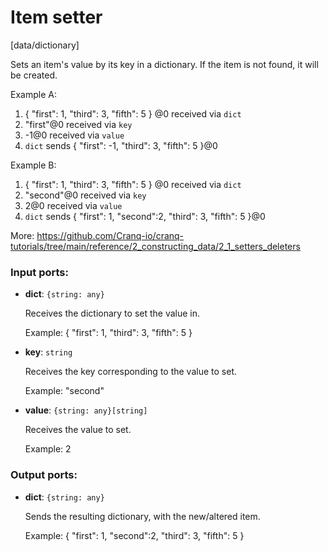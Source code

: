 # Item setter

[data/dictionary]

Sets an item's value by its key in a dictionary.
If the item is not found, it will be created.

Example A:
1. { "first": 1, "third": 3, "fifth": 5 } @0 received via `dict`
2. "first"@0 received via `key`
3. -1@0 received via `value`
4. `dict` sends { "first": -1, "third": 3, "fifth": 5 }@0

Example B:
1. { "first": 1, "third": 3, "fifth": 5 } @0 received via `dict`
2. "second"@0 received via `key`
3. 2@0 received via `value`
4. `dict` sends { "first": 1, "second":2, "third": 3, "fifth": 5 }@0

More:
https://github.com/Cranq-io/cranq-tutorials/tree/main/reference/2_constructing_data/2_1_setters_deleters

### Input ports:

* __dict__: `{string: any}`

    Receives the dictionary to set the value in.
    
    Example:
    { "first": 1, "third": 3, "fifth": 5 }


* __key__: `string`

    Receives the key corresponding to the value to set.
    
    Example:
    "second"


* __value__: `{string: any}[string]`

    Receives the value to set.
    
    Example:
    2

### Output ports:

* __dict__: `{string: any}`

    Sends the resulting dictionary, with the new/altered item.
    
    Example:
    { "first": 1, "second":2, "third": 3, "fifth": 5 }

